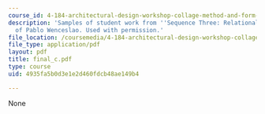 ```yaml
---
course_id: 4-184-architectural-design-workshop-collage-method-and-form-spring-2004
description: 'Samples of student work from ''Sequence Three: Relational''. Courtesy
  of Pablo Wenceslao. Used with permission.'
file_location: /coursemedia/4-184-architectural-design-workshop-collage-method-and-form-spring-2004/4935fa5b0d3e1e2d460fdcb48ae149b4_final_c.pdf
file_type: application/pdf
layout: pdf
title: final_c.pdf
type: course
uid: 4935fa5b0d3e1e2d460fdcb48ae149b4

---
```

None